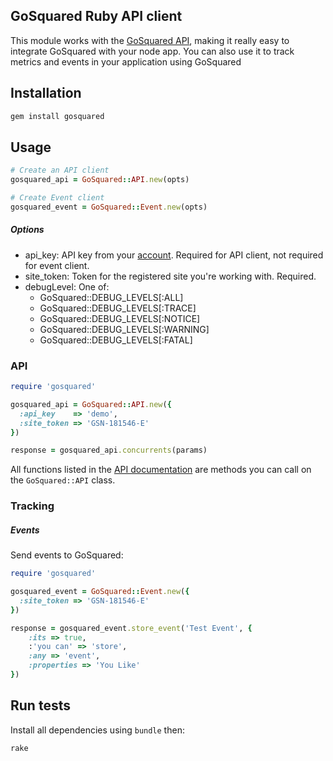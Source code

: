 ## GoSquared Ruby API client

This module works with the [GoSquared API][api-docs], making it really easy to integrate GoSquared with your node app. You can also use it to track metrics and events in your application using GoSquared

## Installation
```bash
gem install gosquared
```

## Usage

```ruby
# Create an API client
gosquared_api = GoSquared::API.new(opts)

# Create Event client
gosquared_event = GoSquared::Event.new(opts)

```

##### Options

* api_key: API key from your [account][casa]. Required for API client, not required for event client.
* site_token: Token for the registered site you're working with. Required.
* debugLevel: One of:
	* GoSquared::DEBUG_LEVELS[:ALL]
	* GoSquared::DEBUG_LEVELS[:TRACE]
	* GoSquared::DEBUG_LEVELS[:NOTICE]
	* GoSquared::DEBUG_LEVELS[:WARNING]
	* GoSquared::DEBUG_LEVELS[:FATAL]

### API
```ruby
require 'gosquared'

gosquared_api = GoSquared::API.new({
  :api_key    => 'demo',
  :site_token => 'GSN-181546-E'
})

response = gosquared_api.concurrents(params)
```

All functions listed in the [API documentation][api-docs] are methods you can call on the ```GoSquared::API``` class.


### Tracking

##### Events
Send events to GoSquared:

```ruby
require 'gosquared'

gosquared_event = GoSquared::Event.new({
  :site_token => 'GSN-181546-E'
})

response = gosquared_event.store_event('Test Event', {
	:its => true,
	:'you can' => 'store',
	:any => 'event',
	:properties => 'You Like'
})
```

## Run tests
Install all dependencies using ```bundle``` then:

```bash
rake
```

[api-docs]: https://www.gosquared.com/developer/latest/
[casa]: https://www.gosquared.com/home/developer